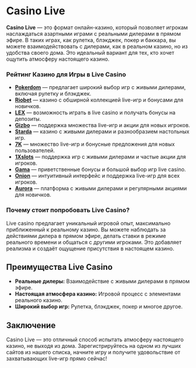 # Casino Live

**Casino Live** — это формат онлайн-казино, который позволяет игрокам наслаждаться азартными играми с реальными дилерами в прямом эфире. В таких играх, как рулетка, блэкджек, покер и баккара, вы можете взаимодействовать с дилерами, как в реальном казино, но из удобства своего дома. Это идеальный вариант для тех, кто хочет ощутить атмосферу настоящего казино.

### Рейтинг Казино для Игры в Live Casino

- **[Pokerdom](https://brandplay.link/4k77v2yx)** — предлагает широкий выбор игр с живыми дилерами, включая рулетку и блэкджек.
- **[Riobet](https://brandplay.link/7xBLTPyj)** — казино с обширной коллекцией live-игр и бонусами для новичков.
- **[LEX](https://brandplay.link/zW4hdDFV)** — возможность играть в live casino и получать бонусы на депозиты.
- **[Gizbo](https://brandplay.link/bprXw4YV)** — поддержка множества live-игр и акции для новых игроков.
- **[Starda](https://brandplay.link/fB7xwRFL)** — казино с живыми дилерами и разнообразием настольных игр.
- **[7K](https://brandplay.link/BvQyFShp)** — множество live-игр и бонусные предложения для новых пользователей.
- **[1Xslots](https://brandplay.link/hSB1khtr)** — поддержка игр с живыми дилерами и частые акции для игроков.
- **[Gama](https://brandplay.link/j6NMKsDz)** — приветственные бонусы и большой выбор игр live casino.
- **[Onion](https://brandplay.link/zBGRVpQ9)** — интуитивный интерфейс и поддержка live-игр для всех игроков.
- **[Aurora](https://10trafic-stat2.com/click/668546556bcc6313411604bd/6766/13032/subaccount)** — платформа с живыми дилерами и регулярными акциями для новичков.

### Почему стоит попробовать Live Casino?

Live casino предлагает уникальный игровой опыт, максимально приближенный к реальному казино. Вы можете наблюдать за действиями дилера в прямом эфире, делать ставки в режиме реального времени и общаться с другими игроками. Это добавляет реализма и создаёт ощущение присутствия в настоящем казино.

## Преимущества Live Casino

- **Реальные дилеры:** Взаимодействие с живыми дилерами в прямом эфире.
- **Настоящая атмосфера казино:** Игровой процесс с элементами реального казино.
- **Широкий выбор игр:** Рулетка, блэкджек, покер и многое другое.

## Заключение

Casino Live — это отличный способ испытать атмосферу настоящего казино, не выходя из дома. Зарегистрируйтесь на одном из лучших сайтов из нашего списка, начните игру и получите удовольствие от захватывающих live-игр прямо сейчас!
